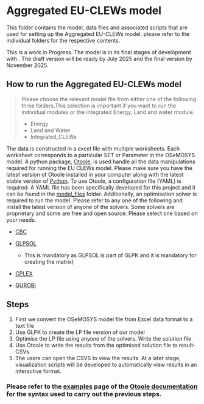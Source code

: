 # Aggregated EU-CLEWs model

This folder contains the model, data files and associated scripts that are used for setting up the Aggregated EU-CLEWs model. please refer to the individual folders for the respective contents.

This is a work in Progress. The model is in its final stages of development with . The draft version will be ready by July 2025 and the final version by November 2025.



## How to run the Aggregated EU-CLEWs model

> Please choose the relevant model file from either one of the following three folders.This selection is important if you want to run the individual modules or the integrated Energy, Land and water module.
> - Energy
> - Land and Water
> - Integrated_CLEWs

The data is constructed in a excel file with multiple worksheets. Each worksheet corresponds to a particular SET or Parameter in the OSeMOSYS model. A python package, [Otoole](https://github.com/OSeMOSYS/otoole), is used handle all the data manipulations required for running the EU CLEWs model. Please make sure you have the latest version of Otoole installed in your computer along with the latest stable version of [Python](https://www.python.org/). To use Otoole, a configuration file (YAML) is required. A YAML file has been specifically developed for this project and it can be found in the [model_files](https://github.com/vignesh1987/EU-CLEWS/tree/main/Aggregated%20EU%20Model/model_files) folder. Additionally, an optimisation solver is required to run the model. Please refer to any one of the following and install the latest version of anyone of the solvers. Some solvers are proprietary and some are free and open source. Please select one based on your needs. 

* [CBC](https://github.com/coin-or/Cbc)

* [GLPSOL](https://www.gnu.org/software/glpk/) 
    - This is mandatory as GLPSOL is part of GLPK and it is mandatory for creating the matrix)

* [CPLEX](https://www.ibm.com/products/ilog-cplex-optimization-studio/cplex-optimizer)

* [GUROBI](https://www.gurobi.com/)


## Steps
1. First we convert the OSeMOSYS model file from Excel data format to a text file
2. Use GLPK to create the LP file version of our model
3. Optimise the LP file using anyone of the solvers. Write the solution file
4. Use Otoole to write the results from the optimised solution file to result-CSVs
5. The users can open the CSVS to view the results. At a later stage, visualization scripts will be developed to automatically view results in an interactive format.

### Please refer to the [examples](https://otoole.readthedocs.io/en/latest/examples.html) page of the [Otoole documentation](https://otoole.readthedocs.io/en/latest/index.html) for the syntax used to carry out the previous steps.


